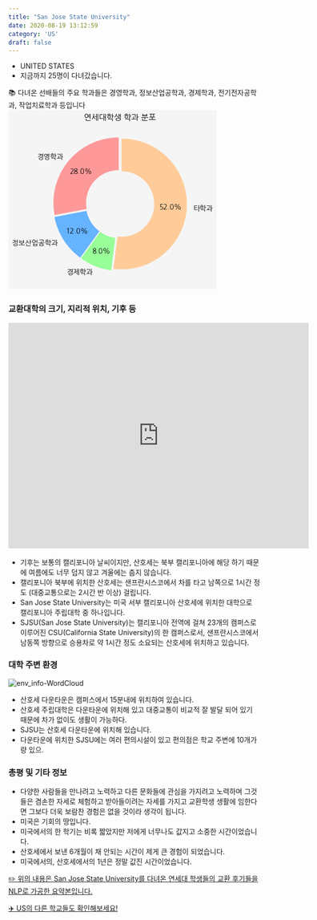 ```yaml
---
title: "San Jose State University"
date: 2020-08-19 13:12:59
category: 'US'
draft: false
---
```



* UNITED STATES
* 지금까지 25명이 다녀갔습니다. 

📚 다녀온 선배들의 주요 학과들은 경영학과, 정보산업공학과, 경제학과, 전기전자공학과, 작업치료학과 등입니다
![department-info](../plots/US000041.png)
### 교환대학의 크기, 지리적 위치, 기후 등
<iframe
width="600"
height="450"
frameborder="0" style="border:0"
src="https://www.google.com/maps/embed/v1/place?key=AIzaSyC9e1AME-pVmWC4hBpFdu5S4dKzyepa3HQ&q=San+Jose+State+University&center=37.3351874,-121.8810715&zoom=14" allowfullscreen>
</iframe>

* 기후는 보통의 캘리포니아 날씨이지만, 산호세는 북부 캘리포니아에 해당 하기 때문에 여름에도 너무 덥지 않고 겨울에는 춥지 않습니다.
* 캘리포니아 북부에 위치한 산호세는 샌프란시스코에서 차를 타고 남쪽으로 1시간 정도 (대중교통으로는 2시간 반 이상) 걸립니다.
* San Jose State University는 미국 서부 캘리포니아 산호세에 위치한 대학으로 캘리포니아 주립대학 중 하나입니다.
* SJSU(San Jose State University)는 캘리포니아 전역에 걸쳐 23개의 캠퍼스로 이루어진 CSU(California State University)의 한 캠퍼스로서, 샌프란시스코에서 남동쪽 방향으로 승용차로 약 1시간 정도 소요되는 산호세에 위치하고 있습니다.


### 대학 주변 환경

![env_info-WordCloud](../univ_wordclouds_okt/env_info/US000041_env_info_okt.png)

* 산호세 다운타운은 캠퍼스에서 15분내에 위치하여 있습니다.
* 산호세 주립대학은 다운타운에 위치해 있고 대중교통이 비교적 잘 발달 되어 있기 때문에 차가 없이도 생활이 가능하다.
* SJSU는 산호세 다운타운에 위치해 있습니다.
* 다운타운에 위치한 SJSU에는 여러 편의시설이 있고 편의점은 학교 주변에 10개가량 있으.


### 총평 및 기타 정보 

* 다양한 사람들을 만나려고 노력하고 다른 문화들에 관심을 가지려고 노력하며 그것들은 겸손한 자세로 체험하고 받아들이려는 자세를 가지고 교환학생 생활에 임한다면 그보다 더욱 보람찬 경험은 없을 것이라 생각이 됩니다.
* 미국은 기회의 땅입니다.
* 미국에서의 한 학기는 비록 짧았지만 저에게 너무나도 값지고 소중한 시간이었습니다.
* 산호세에서 보낸 6개월이 채 안되는 시간이 제게 큰 경험이 되었습니다.
* 미국에서의, 산호세에서의 1년은 정말 값진 시간이었습니다.


[✏️ 위의 내용은 San Jose State University를 다녀온 연세대 학생들의 교환 후기들을 NLP로 가공한 요약본입니다.](http://oia.yonsei.ac.kr/partner/expReport.asp?ucode=US000041&bgbn=A)

[✈️ US의 다른 학교들도 확인해보세요!](https://yonsei-exchange.netlify.app/?category=US)
